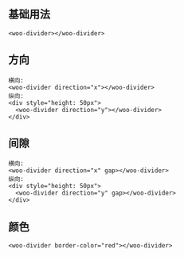 ## 基础用法
```vue
<woo-divider></woo-divider>
```

## 方向
```
横向:
<woo-divider direction="x"></woo-divider>
纵向:
<div style="height: 50px">
  <woo-divider direction="y"></woo-divider>
</div>
```

## 间隙

```
横向:
<woo-divider direction="x" gap></woo-divider>
纵向:
<div style="height: 50px">
  <woo-divider direction="y" gap></woo-divider>
</div>
```

## 颜色

```
<woo-divider border-color="red"></woo-divider>
```